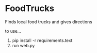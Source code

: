 FoodTrucks
==========

Finds local food trucks and gives directions

to use...
1. pip install -r requirements.text
2. run web.py
